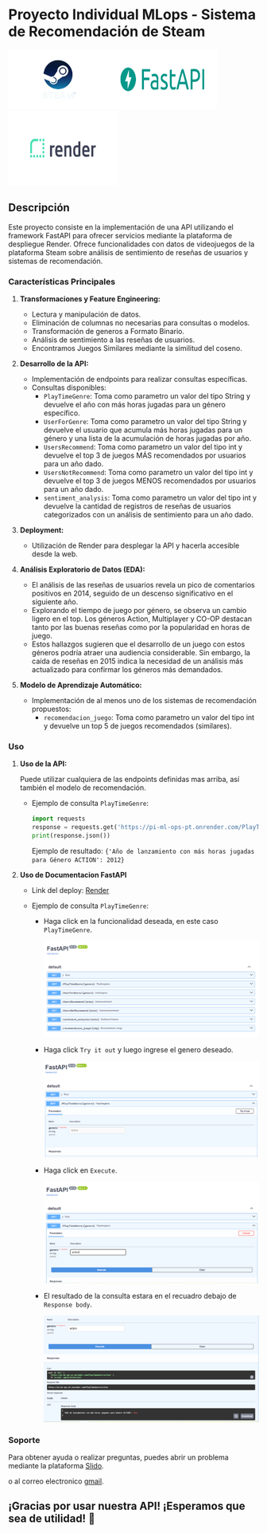 # Proyecto Individual MLops - Sistema de Recomendación de Steam

<img src="src/Steam.png" alt="Steam" width="200" height="120"><img src="src/FastAPI.png" alt="FastAPI" width="220" height="120"><img src="src/Render.png" alt="Render" width="220" height="150">

## Descripción

Este proyecto consiste en la implementación de una API utilizando el framework FastAPI para ofrecer servicios mediante la plataforma de despliegue Render. Ofrece funcionalidades con datos de videojuegos de la plataforma Steam sobre análisis de sentimiento de reseñas de usuarios y sistemas de recomendación.

### Características Principales

1. **Transformaciones y Feature Engineering:**
   
   - Lectura y manipulación de datos.
   - Eliminación de columnas no necesarias para consultas o modelos.
   - Transformación de generos a Formato Binario.
   - Análisis de sentimiento a las reseñas de usuarios.
   - Encontramos Juegos Similares mediante la similitud del coseno.

2. **Desarrollo de la API:**
   
   - Implementación de endpoints para realizar consultas específicas.
   - Consultas disponibles:
     - `PlayTimeGenre`: Toma como parametro un valor del tipo String y devuelve el año con más horas jugadas para un género específico.
     - `UserForGenre`: Toma como parametro un valor del tipo String y devuelve el usuario que acumula más horas jugadas para un género y una lista de la acumulación de horas jugadas por año.
     - `UsersRecommend`: Toma como parametro un valor del tipo int y devuelve el top 3 de juegos MÁS recomendados por usuarios para un año dado.
     - `UsersNotRecommend`: Toma como parametro un valor del tipo int y devuelve el top 3 de juegos MENOS recomendados por usuarios para un año dado.
     - `sentiment_analysis`: Toma como parametro un valor del tipo int y devuelve la cantidad de registros de reseñas de usuarios categorizados con un análisis de sentimiento para un año dado.

3. **Deployment:**
   
   - Utilización de Render para desplegar la API y hacerla accesible desde la web.

4. **Análisis Exploratorio de Datos (EDA):**
   
   - El análisis de las reseñas de usuarios revela un pico de comentarios positivos en 2014, seguido de un descenso significativo en el siguiente año.
   - Explorando el tiempo de juego por género, se observa un cambio ligero en el top. Los géneros Action, Multiplayer y CO-OP destacan tanto por las buenas reseñas como por la popularidad en horas de juego.
   - Estos hallazgos sugieren que el desarrollo de un juego con estos géneros podría atraer una audiencia considerable. Sin embargo, la caída de reseñas en 2015 indica la necesidad de un análisis más actualizado para confirmar los géneros más demandados.

5. **Modelo de Aprendizaje Automático:**
   
   - Implementación de al menos uno de los sistemas de recomendación propuestos:
     - `recomendacion_juego`: Toma como parametro un valor del tipo int y devuelve un top 5 de juegos recomendados (similares).

### Uso

1. **Uso de la API:**
   
   Puede utilizar cualquiera de las endpoints definidas mas arriba, así también el modelo de recomendación.
   
   - Ejemplo de consulta `PlayTimeGenre`:
     
     ```python
     import requests  
     response = requests.get('https://pi-ml-ops-pt.onrender.com/PlayTimeGenre/action') 
     print(response.json())
     ```
     
     Ejemplo de resultado:
     `{'Año de lanzamiento con más horas jugadas para Género ACTION': 2012}`

2. **Uso de Documentacion FastAPI**
   
   - Link del deploy: [Render](https://pi-ml-ops-pt.onrender.com/docs)
   
   - Ejemplo de consulta `PlayTimeGenre`:
     
     - Haga click en la funcionalidad deseada, en este caso `PlayTimeGenre`.
       
       <img src="src/FastAPIu.PNG">
     
     - Haga click `Try it out` y luego ingrese el genero deseado.
       
       <img src="src/FastAPId.PNG">
     
     - Haga click en `Execute`.
       
       <img src="src/FastAPIt.PNG">
     
     - El resultado de la consulta estara en el recuadro debajo de `Response body`.
       
       <img src="src/FastAPIc.PNG">

### Soporte

Para obtener ayuda o realizar preguntas, puedes abrir un problema mediante la plataforma [Slido](https://app.sli.do/event/91QKwt3an5ty6VyKnxUQYp).

o al correo electronico [gmail](angelprieto92@gmail.com).

## ¡Gracias por usar nuestra API! ¡Esperamos que sea de utilidad! 🚀
